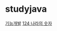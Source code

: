 # studyjava
[기능개발](https://programmers.co.kr/learn/courses/30/lessons/42586?language=java)
[124 나라의 숫자](https://programmers.co.kr/learn/courses/30/lessons/12899)
